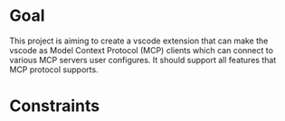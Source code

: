 # Goal

This project is aiming to create a vscode extension that can make the vscode as Model Context Protocol (MCP) clients which can connect to various MCP servers user configures. It should support all features that MCP protocol supports.

# Constraints